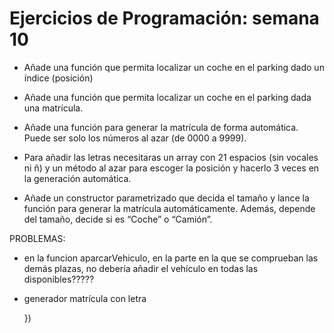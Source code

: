 # Ejercicios de Programación: semana 10


- Añade una función que permita localizar un coche en el
                        parking dado un índice (posición)
- Añade una función que permita localizar un coche en el
                        parking dada una matrícula.

- Añade una función para generar la matrícula de forma
  automática. Puede ser solo los números al azar (de 0000 a
  9999).
- Para añadir las letras necesitaras un array con 21
  espacios (sin vocales ni ñ) y un método al azar para
  escoger la posición y hacerlo 3 veces en la
  generación automática.
- Añade un constructor parametrizado que decida el
  tamaño y lance la función para generar la matrícula
  automáticamente. Además, depende del tamaño,
  decide si es “Coche” o “Camión”.


PROBLEMAS:

* en la funcion aparcarVehiculo, en la parte en la que se comprueban las demás plazas, no debería añadir el vehículo en todas las disponibles?????
* generador matrícula con letra


  })

  
                        

